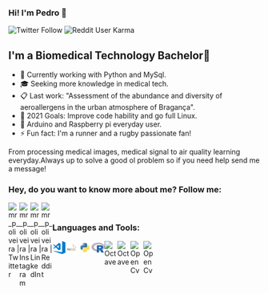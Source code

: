 ### Hi! I'm Pedro 👋
![Twitter Follow](https://img.shields.io/twitter/follow/mr_p_oliveira?label=Hey%21%20Follow%20me&style=social)
![Reddit User Karma](https://img.shields.io/reddit/user-karma/link/oliveiraexp?label=%20Reddit&style=social)

## I'm a Biomedical Technology Bachelor🦾

- 🚀 Currently working with Python and MySql.
- 🎓 Seeking more knowledge in medical tech.
- 📋 Last work: "Assessment of the abundance and diversity of aeroallergens in the urban atmosphere of Bragança".
- 🥅 2021 Goals: Improve code hability and go full Linux.
- 🧰 Arduino and Raspberry pi everyday user.
- ⚡ Fun fact: I'm a runner and a rugby passionate fan!

From processing medical images, medical signal to air quality learning everyday.Always up to solve a good ol problem so if you need help send me a message!

### Hey, do you want to know more about me? Follow me:
[<img align="left" alt="mr_p_oliveira | Twitter" width="22px" src="https://raw.githubusercontent.com/rahuldkjain/github-profile-readme-generator/master/src/images/icons/Social/twitter.svg" />][twitter]
[<img align="left" alt="mr_p_oliveira  | Instagram" width="22px" src="https://raw.githubusercontent.com/rahuldkjain/github-profile-readme-generator/master/src/images/icons/Social/instagram.svg" />][instagram]
[<img align="left" alt="mr_p_oliveira  | LinkedIn" width="22px" src="https://raw.githubusercontent.com/rahuldkjain/github-profile-readme-generator/master/src/images/icons/Social/linked-in-alt.svg" />][linkedin]
[<img align="left" alt="mr_p_oliveira | Reddit" width="22px" src="https://raw.githubusercontent.com/rahuldkjain/github-profile-readme-generator/master/src/images/icons/Social/reddit.svg" />][reddit]

<br />

### Languages and Tools:
<img align="left" alt="Visual Studio Code" width="26px" src="https://raw.githubusercontent.com/github/explore/80688e429a7d4ef2fca1e82350fe8e3517d3494d/topics/visual-studio-code/visual-studio-code.png" />
<img align="left" alt="MySQL" width="26px" src="https://raw.githubusercontent.com/github/explore/80688e429a7d4ef2fca1e82350fe8e3517d3494d/topics/mysql/mysql.png" />
<img align="left" alt="Python" width="26px" src="https://raw.githubusercontent.com/github/explore/80688e429a7d4ef2fca1e82350fe8e3517d3494d/topics/python/python.png"/>
<img align="left" alt="R" width="26px" src="https://raw.githubusercontent.com/github/explore/80688e429a7d4ef2fca1e82350fe8e3517d3494d/topics/r/r.png"/>
<img align="left" alt="Octave" width="26px" src="https://cdn.jsdelivr.net/npm/simple-icons@3.13.0/icons/octave.svg"/>
<img align="left" alt="Octave" width="26px" src="https://raw.githubusercontent.com/rahuldkjain/github-profile-readme-generator/master/src/images/icons/Software/matlab.svg"/>
<img align="left" alt="OpenCv" width="26px" src="https://raw.githubusercontent.com/rahuldkjain/github-profile-readme-generator/master/src/images/icons/AIML/opencv.svg"/>
<img align="left" alt="OpenCv" width="26px" src="https://raw.githubusercontent.com/rahuldkjain/github-profile-readme-generator/master/src/images/icons/Other/arduino.svg"/>

<br />
<br />

[twitter]: https://twitter.com/mr_p_oliveira/
[instagram]: https://instagram.com/mr.p_oliveira/
[linkedin]: https://linkedin.com/in/pedro-oliveira-510892204/
[reddit]: https://www.reddit.com/user/oliveiraexp/posts/
